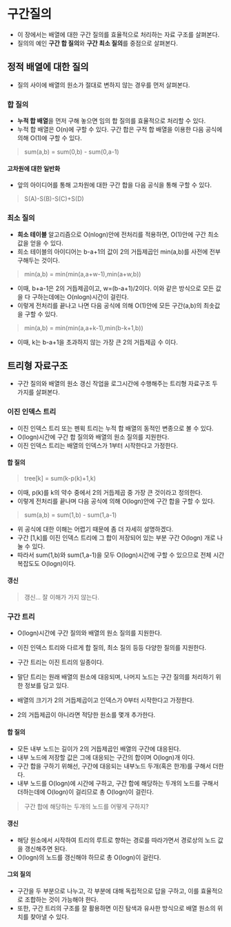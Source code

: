 # 구간질의
- 이 장에서는 배열에 대한 구간 질의를 효율적으로 처리하는 자료 구조를 살펴본다.
- 질의의 예인 <strong>구간 합 질의</strong>와 <strong>구간 최소 질의</strong>를 중점으로 살펴본다.

## 정적 배열에 대한 질의
- 질의 사이에 배열의 원소가 절대로 변하지 않는 경우를 먼저 살펴본다.

### 합 질의
- <strong>누적 합 배열</strong>을 먼저 구해 놓으면 임의 합 질의를 효율적으로 처리할 수 있다.
- 누적 합 배열은 O(n)에 구할 수 있다. 구간 합은 구적 합 배열을 이용한 다음 공식에 의해 O(1)에 구할 수 있다.

> sum(a,b) = sum(0,b) - sum(0,a-1)

#### 고차원에 대한 일반화
- 앞의 아이디어를 통해 고차원에 대한 구간 합을 다음 공식을 통해 구할 수 있다.

> S(A)-S(B)-S(C)+S(D)

### 최소 질의
- <strong>희소 테이블</strong> 알고리즘으로 O(nlogn)안에 전처리를 적용하면, O(1)안에 구간 최소 값을 얻을 수 있다.
- 희소 테이블의 아이디어는 b-a+1의 값이 2의 거듭제곱인 min(a,b)를 사전에 전부 구해두는 것이다.

> min(a,b) = min(min(a,a+w-1),min(a+w,b))

- 이때, b+a-1은 2의 거듭제곱이고, w=(b-a+1)/2이다. 이와 같은 방식으로 모든 값을 다 구하는데에는 O(nlogn)시간이 걸린다.
- 이렇게 전처리를 끝나고 나면 다음 공식에 의해 O(1)안에 모든 구간(a,b)의 최솟값을 구할 수 있다.

> min(a,b) = min(min(a,a+k-1),min(b-k+1,b))

- 이때, k는 b-a+1을 초과하지 않는 가장 큰 2의 거듭제곱 수 이다.

## 트리형 자료구조
- 구간 질의와 배열의 원소 갱신 작업을 로그시간에 수행해주는 트리형 자료구조 두 가지를 살펴본다.

### 이진 인덱스 트리
- 이진 인덱스 트리 또는 펜윅 트리는 누적 합 배열의 동적인 변종으로 볼 수 있다.
- O(logn)시간에 구간 합 질의와 배열의 원소 질의를 지원한다.
- 이진 인덱스 트리는 배열의 인덱스가 1부터 시작한다고 가정한다.

#### 합 질의

> tree[k] = sum(k-p(k)+1,k)

- 이때, p(k)를 k의 약수 중에서 2의 거듭제곱 중 가장 큰 것이라고 정의한다.
- 이렇게 전처리를 끝나며 다음 공식에 의해 O(logn)안에 구간 합을 구할 수 있다.

> sum(a,b) = sum(1,b) - sum(1,a-1)

- 위 공식에 대한 이해는 어렵기 때문에 좀 더 자세히 설명하겠다.
- 구간 [1,k]를 이진 인덱스 트리에 그 합이 저장되어 있는 부분 구간 O(logn) 개로 나눌 수 있다.
- 따라서 sum(1,b)와 sum(1,a-1)을 모두 O(logn)시간에 구할 수 있으므로 전체 시간 복잡도도 O(logn)이다.

#### 갱신

> 갱신... 잘 이해가 가지 않는다.

### 구간 트리
- O(logn)시간에 구간 질의와 배열의 원소 질의를 지원한다.
- 이진 인덱스 트리와 다르게 합 질의, 최소 질의 등등 다양한 질의를 지원한다.
- 구간 트리는 이진 트리의 일종이다.
- 말단 트리는 원래 배열의 원소에 대응되며, 나머지 노드는 구간 질의를 처리하기 위한 정보를 담고 있다.

- 배열의 크기가 2의 거듭제곱이고 인덱스가 0부터 시작한다고 가정한다.
- 2의 거듭제곱이 아니라면 적당한 원소를 몇개 추가한다.


#### 합 질의
- 모든 내부 노드는 길이가 2의 거듭제곱인 배열의 구간에 대응된다.
- 내부 노드에 저장할 값은 그에 대응되는 구간의 합이며 O(logn)개 이다.
- 구간 합을 구하기 위해선, 구간에 대응되는 내부노드 두개(혹은 한개)를 구해서 더한다.
- 내부 노드를 O(logn)에 시간에 구하고, 구간 합에 해당하는 두개의 노드를 구해서 더하는데에 O(logn)이 걸리므로 총 O(logn)이 걸린다.

> 구간 합에 해당하는 두개의 노드를 어떻게 구하지?

#### 갱신
- 해당 원소에서 시작하여 트리의 루트로 향하는 경로를 따라가면서 경로상의 노드 값을 갱신해주면 된다.
- O(logn)의 노드를 갱신해야 하므로 총 O(logn)이 걸린다.

#### 그외 질의
- 구간을 두 부분으로 나누고, 각 부분에 대해 독립적으로 답을 구하고, 이를 효율적으로 조합하는 것이 가능해야 한다.
- 또한, 구간 트리의 구조를 잘 활용하면 이진 탐색과 유사한 방식으로 배열 원소의 위치를 찾아낼 수 있다.
